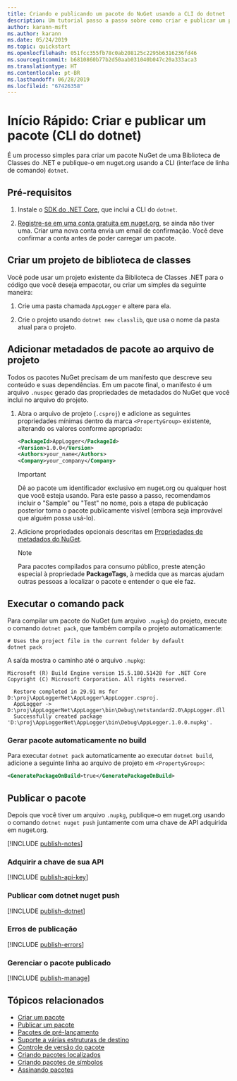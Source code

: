 ```yaml
---
title: Criando e publicando um pacote do NuGet usando a CLI do dotnet
description: Um tutorial passo a passo sobre como criar e publicar um pacote NuGet usando a CLI do .NET Core, dotnet.
author: karann-msft
ms.author: karann
ms.date: 05/24/2019
ms.topic: quickstart
ms.openlocfilehash: 051fcc355fb78c0ab208125c2295b6316236fd46
ms.sourcegitcommit: b6810860b77b2d50aab031040b047c20a333aca3
ms.translationtype: HT
ms.contentlocale: pt-BR
ms.lasthandoff: 06/28/2019
ms.locfileid: "67426358"
---
```

# <a name="quickstart-create-and-publish-a-package-dotnet-cli"></a>Início Rápido: Criar e publicar um pacote (CLI do dotnet)

É um processo simples para criar um pacote NuGet de uma Biblioteca de Classes do .NET e publique-o em nuget.org usando a CLI (interface de linha de comando) `dotnet`.

## <a name="prerequisites"></a>Pré-requisitos

1. Instale o [SDK do .NET Core](https://www.microsoft.com/net/download/), que inclui a CLI do `dotnet`.

1. [Registre-se em uma conta gratuita em nuget.org](https://www.nuget.org/users/account/LogOn?returnUrl=%2F), se ainda não tiver uma. Criar uma nova conta envia um email de confirmação. Você deve confirmar a conta antes de poder carregar um pacote.

## <a name="create-a-class-library-project"></a>Criar um projeto de biblioteca de classes

Você pode usar um projeto existente da Biblioteca de Classes .NET para o código que você deseja empacotar, ou criar um simples da seguinte maneira:

1. Crie uma pasta chamada `AppLogger` e altere para ela.

1. Crie o projeto usando `dotnet new classlib`, que usa o nome da pasta atual para o projeto.

## <a name="add-package-metadata-to-the-project-file"></a>Adicionar metadados de pacote ao arquivo de projeto

Todos os pacotes NuGet precisam de um manifesto que descreve seu conteúdo e suas dependências. Em um pacote final, o manifesto é um arquivo `.nuspec` gerado das propriedades de metadados do NuGet que você inclui no arquivo do projeto.

1. Abra o arquivo de projeto (`.csproj`) e adicione as seguintes propriedades mínimas dentro da marca `<PropertyGroup>` existente, alterando os valores conforme apropriado:

    ```xml
    <PackageId>AppLogger</PackageId>
    <Version>1.0.0</Version>
    <Authors>your_name</Authors>
    <Company>your_company</Company>
    ```

    > [!Important]
    > Dê ao pacote um identificador exclusivo em nuget.org ou qualquer host que você esteja usando. Para este passo a passo, recomendamos incluir o "Sample" ou "Test" no nome, pois a etapa de publicação posterior torna o pacote publicamente visível (embora seja improvável que alguém possa usá-lo).

1. Adicione propriedades opcionais descritas em [Propriedades de metadados do NuGet](/dotnet/core/tools/csproj#nuget-metadata-properties).

    > [!Note]
    > Para pacotes compilados para consumo público, preste atenção especial à propriedade **PackageTags**, à medida que as marcas ajudam outras pessoas a localizar o pacote e entender o que ele faz.

## <a name="run-the-pack-command"></a>Executar o comando pack

Para compilar um pacote do NuGet (um arquivo `.nupkg`) do projeto, execute o comando `dotnet pack`, que também compila o projeto automaticamente:

```cli
# Uses the project file in the current folder by default
dotnet pack
```

A saída mostra o caminho até o arquivo `.nupkg`:

```output
Microsoft (R) Build Engine version 15.5.180.51428 for .NET Core
Copyright (C) Microsoft Corporation. All rights reserved.

  Restore completed in 29.91 ms for D:\proj\AppLoggerNet\AppLogger\AppLogger.csproj.
  AppLogger -> D:\proj\AppLoggerNet\AppLogger\bin\Debug\netstandard2.0\AppLogger.dll
  Successfully created package 'D:\proj\AppLoggerNet\AppLogger\bin\Debug\AppLogger.1.0.0.nupkg'.
```

### <a name="automatically-generate-package-on-build"></a>Gerar pacote automaticamente no build

Para executar `dotnet pack` automaticamente ao executar `dotnet build`, adicione a seguinte linha ao arquivo de projeto em `<PropertyGroup>`:

```xml
<GeneratePackageOnBuild>true</GeneratePackageOnBuild>
```

## <a name="publish-the-package"></a>Publicar o pacote

Depois que você tiver um arquivo `.nupkg`, publique-o em nuget.org usando o comando `dotnet nuget push` juntamente com uma chave de API adquirida em nuget.org.

[!INCLUDE [publish-notes](includes/publish-notes.md)]

### <a name="acquire-your-api-key"></a>Adquirir a chave de sua API

[!INCLUDE [publish-api-key](includes/publish-api-key.md)]

### <a name="publish-with-dotnet-nuget-push"></a>Publicar com dotnet nuget push

[!INCLUDE [publish-dotnet](includes/publish-dotnet.md)]

### <a name="publish-errors"></a>Erros de publicação

[!INCLUDE [publish-errors](includes/publish-errors.md)]

### <a name="manage-the-published-package"></a>Gerenciar o pacote publicado

[!INCLUDE [publish-manage](includes/publish-manage.md)]

## <a name="related-topics"></a>Tópicos relacionados

- [Criar um pacote](../create-packages/creating-a-package.md)
- [Publicar um pacote](../nuget-org/publish-a-package.md)
- [Pacotes de pré-lançamento](../create-packages/Prerelease-Packages.md)
- [Suporte a várias estruturas de destino](../create-packages/supporting-multiple-target-frameworks.md)
- [Controle de versão do pacote](../reference/package-versioning.md)
- [Criando pacotes localizados](../create-packages/creating-localized-packages.md)
- [Criando pacotes de símbolos](../create-packages/symbol-packages-snupkg.md)
- [Assinando pacotes](../create-packages/Sign-a-package.md)

